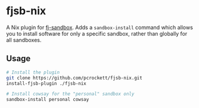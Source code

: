 fjsb-nix
========

A Nix plugin for [fj-sandbox][1]. Adds a `sandbox-install` command which allows you to install software for only a specific sandbox, rather than globally for all sandboxes.

Usage
-----

```bash
# Install the plugin
git clone https://github.com/pcrockett/fjsb-nix.git
install-fjsb-plugin ./fjsb-nix

# Install cowsay for the "personal" sandbox only
sandbox-install personal cowsay
```

[1]: https://github.com/pcrockett/fj-sandbox
